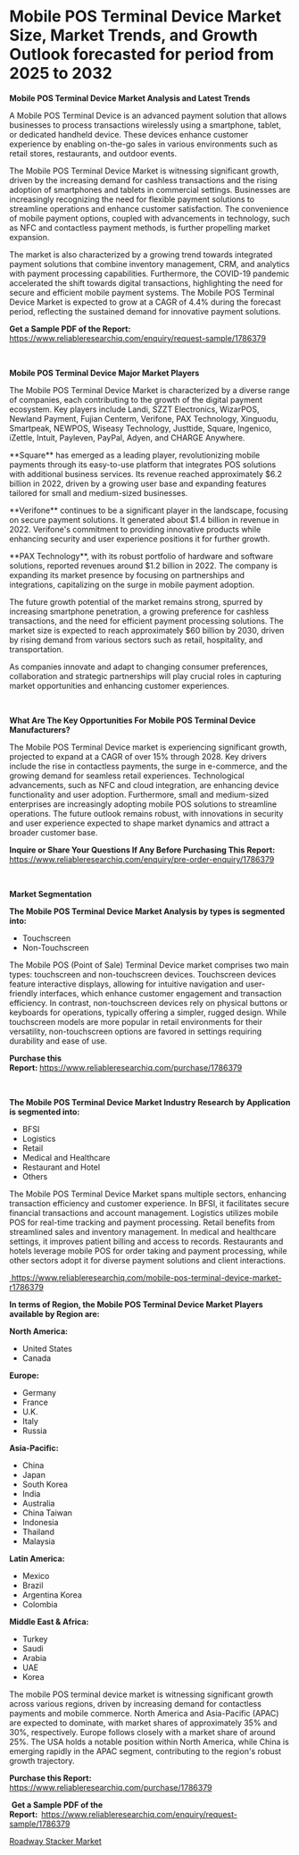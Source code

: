 <p><h1>Mobile POS Terminal Device Market Size, Market Trends, and Growth Outlook forecasted for period from 2025 to 2032</h1></p><p><strong>Mobile POS Terminal Device Market Analysis and Latest Trends</strong></p>
<p><p>A Mobile POS Terminal Device is an advanced payment solution that allows businesses to process transactions wirelessly using a smartphone, tablet, or dedicated handheld device. These devices enhance customer experience by enabling on-the-go sales in various environments such as retail stores, restaurants, and outdoor events.</p><p>The Mobile POS Terminal Device Market is witnessing significant growth, driven by the increasing demand for cashless transactions and the rising adoption of smartphones and tablets in commercial settings. Businesses are increasingly recognizing the need for flexible payment solutions to streamline operations and enhance customer satisfaction. The convenience of mobile payment options, coupled with advancements in technology, such as NFC and contactless payment methods, is further propelling market expansion.</p><p>The market is also characterized by a growing trend towards integrated payment solutions that combine inventory management, CRM, and analytics with payment processing capabilities. Furthermore, the COVID-19 pandemic accelerated the shift towards digital transactions, highlighting the need for secure and efficient mobile payment systems. The Mobile POS Terminal Device Market is expected to grow at a CAGR of 4.4% during the forecast period, reflecting the sustained demand for innovative payment solutions.</p></p>
<p><strong>Get a Sample PDF of the Report:&nbsp;</strong> <a href="https://www.reliableresearchiq.com/enquiry/request-sample/1786379?utm_campaign=3022&utm_medium=2&utm_source=Github&utm_content=ia&utm_term=25032025&utm_id=mobile-pos-terminal-device">https://www.reliableresearchiq.com/enquiry/request-sample/1786379</a></p>
<p>&nbsp;</p>
<p><strong>Mobile POS Terminal Device Major Market Players</strong></p>
<p><p>The Mobile POS Terminal Device Market is characterized by a diverse range of companies, each contributing to the growth of the digital payment ecosystem. Key players include Landi, SZZT Electronics, WizarPOS, Newland Payment, Fujian Centerm, Verifone, PAX Technology, Xinguodu, Smartpeak, NEWPOS, Wiseasy Technology, Justtide, Square, Ingenico, iZettle, Intuit, Payleven, PayPal, Adyen, and CHARGE Anywhere.</p><p>**Square** has emerged as a leading player, revolutionizing mobile payments through its easy-to-use platform that integrates POS solutions with additional business services. Its revenue reached approximately $6.2 billion in 2022, driven by a growing user base and expanding features tailored for small and medium-sized businesses.</p><p>**Verifone** continues to be a significant player in the landscape, focusing on secure payment solutions. It generated about $1.4 billion in revenue in 2022. Verifone's commitment to providing innovative products while enhancing security and user experience positions it for further growth.</p><p>**PAX Technology**, with its robust portfolio of hardware and software solutions, reported revenues around $1.2 billion in 2022. The company is expanding its market presence by focusing on partnerships and integrations, capitalizing on the surge in mobile payment adoption.</p><p>The future growth potential of the market remains strong, spurred by increasing smartphone penetration, a growing preference for cashless transactions, and the need for efficient payment processing solutions. The market size is expected to reach approximately $60 billion by 2030, driven by rising demand from various sectors such as retail, hospitality, and transportation.</p><p>As companies innovate and adapt to changing consumer preferences, collaboration and strategic partnerships will play crucial roles in capturing market opportunities and enhancing customer experiences.</p></p>
<p>&nbsp;</p>
<p><strong>What Are The Key Opportunities For Mobile POS Terminal Device Manufacturers?</strong></p>
<p><p>The Mobile POS Terminal Device market is experiencing significant growth, projected to expand at a CAGR of over 15% through 2028. Key drivers include the rise in contactless payments, the surge in e-commerce, and the growing demand for seamless retail experiences. Technological advancements, such as NFC and cloud integration, are enhancing device functionality and user adoption. Furthermore, small and medium-sized enterprises are increasingly adopting mobile POS solutions to streamline operations. The future outlook remains robust, with innovations in security and user experience expected to shape market dynamics and attract a broader customer base.</p></p>
<p><strong>Inquire or Share Your Questions If Any Before Purchasing This Report:</strong> <a href="https://www.reliableresearchiq.com/enquiry/pre-order-enquiry/1786379?utm_campaign=3022&utm_medium=2&utm_source=Github&utm_content=ia&utm_term=25032025&utm_id=mobile-pos-terminal-device">https://www.reliableresearchiq.com/enquiry/pre-order-enquiry/1786379</a></p>
<p>&nbsp;</p>
<p><strong>Market Segmentation</strong></p>
<p><strong>The Mobile POS Terminal Device Market Analysis by types is segmented into:</strong></p>
<p><ul><li>Touchscreen</li><li>Non-Touchscreen</li></ul></p>
<p><p>The Mobile POS (Point of Sale) Terminal Device market comprises two main types: touchscreen and non-touchscreen devices. Touchscreen devices feature interactive displays, allowing for intuitive navigation and user-friendly interfaces, which enhance customer engagement and transaction efficiency. In contrast, non-touchscreen devices rely on physical buttons or keyboards for operations, typically offering a simpler, rugged design. While touchscreen models are more popular in retail environments for their versatility, non-touchscreen options are favored in settings requiring durability and ease of use.</p></p>
<p><strong>Purchase this Report:&nbsp;</strong><a href="https://www.reliableresearchiq.com/purchase/1786379?utm_campaign=3022&utm_medium=2&utm_source=Github&utm_content=ia&utm_term=25032025&utm_id=mobile-pos-terminal-device">https://www.reliableresearchiq.com/purchase/1786379</a></p>
<p>&nbsp;</p>
<p><strong>The Mobile POS Terminal Device Market Industry Research by Application is segmented into:</strong></p>
<p><ul><li>BFSI</li><li>Logistics</li><li>Retail</li><li>Medical and Healthcare</li><li>Restaurant and Hotel</li><li>Others</li></ul></p>
<p><p>The Mobile POS Terminal Device Market spans multiple sectors, enhancing transaction efficiency and customer experience. In BFSI, it facilitates secure financial transactions and account management. Logistics utilizes mobile POS for real-time tracking and payment processing. Retail benefits from streamlined sales and inventory management. In medical and healthcare settings, it improves patient billing and access to records. Restaurants and hotels leverage mobile POS for order taking and payment processing, while other sectors adopt it for diverse payment solutions and client interactions.</p></p>
<p><a href="https://www.reliableresearchiq.com/mobile-pos-terminal-device-market-r1786379?utm_campaign=3022&utm_medium=2&utm_source=Github&utm_content=ia&utm_term=25032025&utm_id=mobile-pos-terminal-device">&nbsp;https://www.reliableresearchiq.com/mobile-pos-terminal-device-market-r1786379</a></p>
<p><strong>In terms of Region, the Mobile POS Terminal Device Market Players available by Region are:</strong></p>
<p>
    <p> <strong> North America: </strong>
        <ul>
            <li>United States</li>
            <li>Canada</li>
        </ul>
        </p> 
    <p> <strong> Europe: </strong>
        <ul>
            <li>Germany</li>
            <li>France</li>
            <li>U.K.</li>
            <li>Italy</li>
            <li>Russia</li>
        </ul>
        </p> 
    <p> <strong> Asia-Pacific: </strong>
        <ul>
            <li>China</li>
            <li>Japan</li>
            <li>South Korea</li>
            <li>India</li>
            <li>Australia</li>
            <li>China Taiwan</li>
            <li>Indonesia</li>
            <li>Thailand</li>
            <li>Malaysia</li>
        </ul>
        </p> 
    <p> <strong> Latin America: </strong>
        <ul>
            <li>Mexico</li>
            <li>Brazil</li>
            <li>Argentina Korea</li>
            <li>Colombia</li>
        </ul>
        </p> 
    <p> <strong> Middle East & Africa: </strong>
        <ul>
            <li>Turkey</li>
            <li>Saudi</li>
            <li>Arabia</li>
            <li>UAE</li>
            <li>Korea</li>
        </ul>
    </p>
    </p>
<p><p>The mobile POS terminal device market is witnessing significant growth across various regions, driven by increasing demand for contactless payments and mobile commerce. North America and Asia-Pacific (APAC) are expected to dominate, with market shares of approximately 35% and 30%, respectively. Europe follows closely with a market share of around 25%. The USA holds a notable position within North America, while China is emerging rapidly in the APAC segment, contributing to the region's robust growth trajectory.</p></p>
<p><strong>Purchase this Report: </strong><a href="https://www.reliableresearchiq.com/purchase/1786379?utm_campaign=3022&utm_medium=2&utm_source=Github&utm_content=ia&utm_term=25032025&utm_id=mobile-pos-terminal-device">https://www.reliableresearchiq.com/purchase/1786379</a></p>
<p>&nbsp;<strong>Get a Sample PDF of the Report:&nbsp;&nbsp;</strong><a href="https://www.reliableresearchiq.com/enquiry/request-sample/1786379?utm_campaign=3022&utm_medium=2&utm_source=Github&utm_content=ia&utm_term=25032025&utm_id=mobile-pos-terminal-device">https://www.reliableresearchiq.com/enquiry/request-sample/1786379</a></p>
<p><strong></strong></p>
<p><p><a href="https://github.com/miottaredlin79/Market-Research-Report-List-1/blob/main/roadway-stacker-market.md?utm_campaign=3022&utm_medium=2&utm_source=Github&utm_content=ia&utm_term=25032025&utm_id=mobile-pos-terminal-device">Roadway Stacker Market</a></p></p>